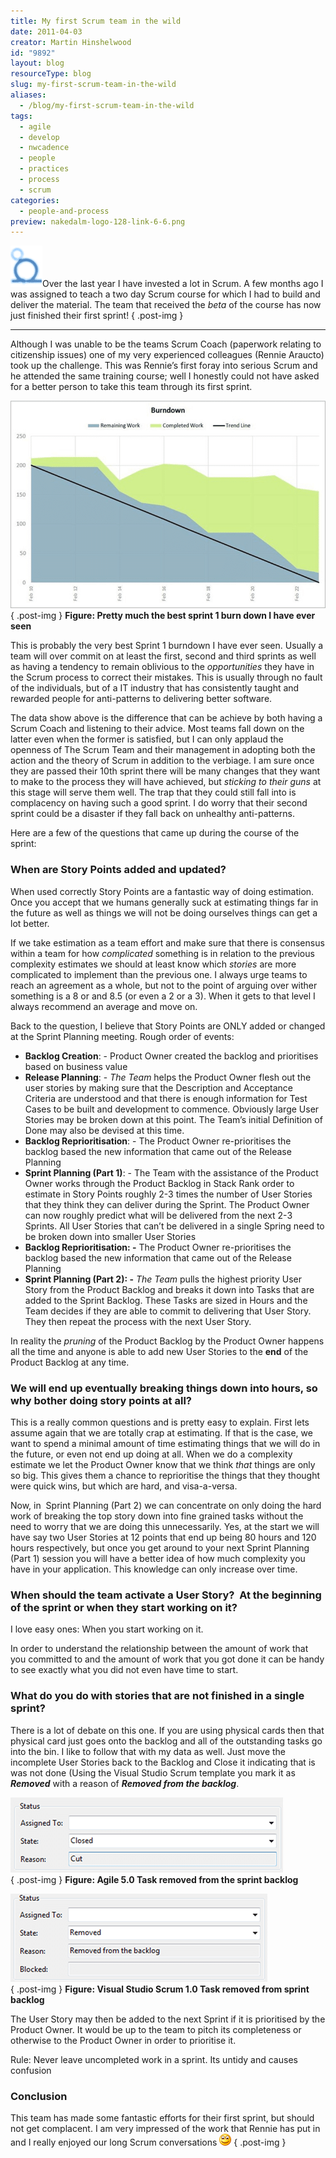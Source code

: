 ```yaml
---
title: My first Scrum team in the wild
date: 2011-04-03
creator: Martin Hinshelwood
id: "9892"
layout: blog
resourceType: blog
slug: my-first-scrum-team-in-the-wild
aliases:
  - /blog/my-first-scrum-team-in-the-wild
tags:
  - agile
  - develop
  - nwcadence
  - people
  - practices
  - process
  - scrum
categories:
  - people-and-process
preview: nakedalm-logo-128-link-6-6.png
---
```


[![image](images/GWB-Windows-Live-Writer3cf46226a54f_DA4Fimage_thumb-4-4.png)](http://blog.hinshelwood.com/files/2011/05/GWB-Windows-Live-Writer3cf46226a54f_DA4Fimage_2.png)Over the last year I have invested a lot in Scrum. A few months ago I was assigned to teach a two day Scrum course for which I had to build and deliver the material. The team that received the _beta_ of the course has now just finished their first sprint!
{ .post-img }

---

Although I was unable to be the teams Scrum Coach (paperwork relating to citizenship issues) one of my very experienced colleagues (Rennie Araucto) took up the challenge. This was Rennie’s first foray into serious Scrum and he attended the same training course; well I honestly could not have asked for a better person to take this team through its first sprint.

[![image](images/GWB-Windows-Live-Writer3cf46226a54f_DA4Fimage_thumb_1-1-1.png)](http://blog.hinshelwood.com/files/2011/05/GWB-Windows-Live-Writer3cf46226a54f_DA4Fimage_4.png)  
{ .post-img }
**Figure: Pretty much the best sprint 1 burn down I have ever seen**

This is probably the very best Sprint 1 burndown I have ever seen. Usually a team will over commit on at least the first, second and third sprints as well as having a tendency to remain oblivious to the _opportunities_ they have in the Scrum process to correct their mistakes. This is usually through no fault of the individuals, but of a IT industry that has consistently taught and rewarded people for anti-patterns to delivering better software.

The data show above is the difference that can be achieve by both having a Scrum Coach and listening to their advice. Most teams fall down on the latter even when the former is satisfied, but I can only applaud the openness of The Scrum Team and their management in adopting both the action and the theory of Scrum in addition to the verbiage. I am sure once they are passed their 10th sprint there will be many changes that they want to make to the process they will have achieved, but _sticking to their guns_ at this stage will serve them well. The trap that they could still fall into is complacency on having such a good sprint. I do worry that their second sprint could be a disaster if they fall back on unhealthy anti-patterns.

Here are a few of the questions that came up during the course of the sprint:

### When are Story Points added and updated?

When used correctly Story Points are a fantastic way of doing estimation. Once you accept that we humans generally suck at estimating things far in the future as well as things we will not be doing ourselves things can get a lot better.

If we take estimation as a team effort and make sure that there is consensus within a team for how _complicated_ something is in relation to the previous complexity estimates we should at least know which _stories_ are more complicated to implement than the previous one. I always urge teams to reach an agreement as a whole, but not to the point of arguing over wither something is a 8 or and 8.5 (or even a 2 or a 3). When it gets to that level I always recommend an average and move on.

Back to the question, I believe that Story Points are ONLY added or changed at the Sprint Planning meeting. Rough order of events:

- **Backlog Creation**: - Product Owner created the backlog and prioritises based on business value
- **Release Planning**: - _The Team_ helps the Product Owner flesh out the user stories by making sure that the Description and Acceptance Criteria are understood and that there is enough information for Test Cases to be built and development to commence. Obviously large User Stories may be broken down at this point. The Team’s initial Definition of Done may also be devised at this time.
- **Backlog Reprioritisation**: - The Product Owner re-prioritises the backlog based the new information that came out of the Release Planning
- **Sprint Planning (Part 1)**: - The Team with the assistance of the Product Owner works through the Product Backlog in Stack Rank order to estimate in Story Points roughly 2-3 times the number of User Stories that they think they can deliver during the Sprint. The Product Owner can now roughly predict what will be delivered from the next 2-3 Sprints. All User Stories that can’t be delivered in a single Spring need to be broken down into smaller User Stories
- **Backlog Reprioritisation: -** The Product Owner re-prioritises the backlog based the new information that came out of the Release Planning
- **Sprint Planning (Part 2): -** _The Team_ pulls the highest priority User Story from the Product Backlog and breaks it down into Tasks that are added to the Sprint Backlog. These Tasks are sized in Hours and the Team decides if they are able to commit to delivering that User Story. They then repeat the process with the next User Story.

In reality the _pruning_ of the Product Backlog by the Product Owner happens all the time and anyone is able to add new User Stories to the **end** of the Product Backlog at any time.

### We will end up eventually breaking things down into hours, so why bother doing story points at all?

This is a really common questions and is pretty easy to explain. First lets assume again that we are totally crap at estimating. If that is the case, we want to spend a minimal amount of time estimating things that we will do in the future, or even not end up doing at all. When we do a complexity estimate we let the Product Owner know that we think _that_ things are only so big. This gives them a chance to reprioritise the things that they thought were quick wins, but which are hard, and visa-a-versa.

Now, in  Sprint Planning (Part 2) we can concentrate on only doing the hard work of breaking the top story down into fine grained tasks without the need to worry that we are doing this unnecessarily. Yes, at the start we will have say two User Stories at 12 points that end up being 80 hours and 120 hours respectively, but once you get around to your next Sprint Planning (Part 1) session you will have a better idea of how much complexity you have in your application. This knowledge can only increase over time.

### When should the team activate a User Story?  At the beginning of the sprint or when they start working on it?

I love easy ones: When you start working on it.

In order to understand the relationship between the amount of work that you committed to and the amount of work that you got done it can be handy to see exactly what you did not even have time to start.

### What do you do with stories that are not finished in a single sprint?

There is a lot of debate on this one. If you are using physical cards then that physical card just goes onto the backlog and all of the outstanding tasks go into the bin. I like to follow that with my data as well. Just move the incomplete User Stories back to the Backlog and Close it indicating that is was not done (Using the Visual Studio Scrum template you mark it as _**Removed**_ with a reason of _**Removed from the backlog**_.

[![image](images/GWB-Windows-Live-Writer3cf46226a54f_DA4Fimage_thumb_2-2-2.png)](http://blog.hinshelwood.com/files/2011/05/GWB-Windows-Live-Writer3cf46226a54f_DA4Fimage_6.png)  
{ .post-img }
**Figure: Agile 5.0 Task removed from the sprint backlog**

[![image](images/GWB-Windows-Live-Writer3cf46226a54f_DA4Fimage_thumb_3-3-3.png)](http://blog.hinshelwood.com/files/2011/05/GWB-Windows-Live-Writer3cf46226a54f_DA4Fimage_8.png)  
{ .post-img }
**Figure: Visual Studio Scrum 1.0 Task removed from sprint backlog**

The User Story may then be added to the next Sprint if it is prioritised by the Product Owner. It would be up to the team to pitch its completeness or otherwise to the Product Owner in order to prioritise it.

Rule: Never leave uncompleted work in a sprint. Its untidy and causes confusion

### Conclusion

This team has made some fantastic efforts for their first sprint, but should not get complacent. I am very impressed of the work that Rennie has put in and I really enjoyed our long Scrum conversations ![Smile](images/GWB-Windows-Live-Writer3cf46226a54f_DA4FwlEmoticon-smile_2-5-5.png)
{ .post-img }
